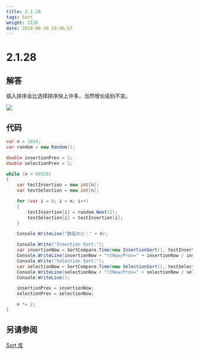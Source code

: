 ```yaml
---
title: 2.1.28
tags: Sort
weight: 2128
date: 2018-06-30 19:46:57
---
```


# 2.1.28


## 解答

插入排序会比选择排序快上许多，当然增长级别不变。

![](/resources/2-1-28/1.png)

## 代码

```csharp
var n = 1024;
var random = new Random();

double insertionPrev = 1;
double selectionPrev = 1;

while (n < 65538)
{
    var testInsertion = new int[n];
    var testSelection = new int[n];

    for (var i = 0; i < n; i++)
    {
        testInsertion[i] = random.Next(2);
        testSelection[i] = testInsertion[i];
    }

    Console.WriteLine("数组大小：" + n);

    Console.Write("Insertion Sort:");
    var insertionNow = SortCompare.Time(new InsertionSort(), testInsertion);
    Console.WriteLine(insertionNow + "\tNow/Prev=" + insertionNow / insertionPrev);
    Console.Write("Selection Sort:");
    var selectionNow = SortCompare.Time(new SelectionSort(), testSelection);
    Console.WriteLine(selectionNow + "\tNow/Prev=" + selectionNow / selectionPrev);
    Console.WriteLine();

    insertionPrev = insertionNow;
    selectionPrev = selectionNow;

    n *= 2;
}
```

## 另请参阅

[Sort 库](https://github.com/ikesnowy/Algorithms-4th-Edition-in-Csharp/tree/master/2%20Sorting/2.1/Sort)
